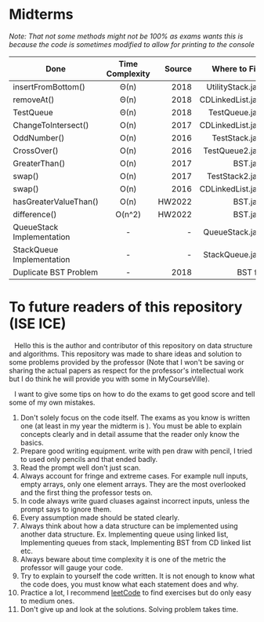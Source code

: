 # Midterms

_Note: That not some methods might not be 100% as exams wants this is because the code is sometimes modified to allow for printing to the console_

| Done                      | Time Complexity | Source |     Where to Find |
| ------------------------- | :-------------: | -----: | ----------------: |
| insertFromBottom()        |      Θ(n)       |   2018 | UtilityStack.java |
| removeAt()                |      Θ(n)       |   2018 | CDLinkedList.java |
| TestQueue                 |      Θ(n)       |   2018 |    TestQueue.java |
| ChangeToIntersect()       |      O(n)       |   2017 | CDLinkedList.java |
| OddNumber()               |      O(n)       |   2016 |    TestStack.java |
| CrossOver()               |      O(n)       |   2016 |   TestQueue2.java |
| GreaterThan()             |      O(n)       |   2017 |          BST.java |
| swap()                    |      O(n)       |   2017 |   TestStack2.java |
| swap()                    |      O(n)       |   2016 | CDLinkedList.java |
| hasGreaterValueThan()     |      O(n)       | HW2022 |          BST.java |
| difference()              |     O(n^2)      | HW2022 |          BST.java |
| QueueStack Implementation |        -        |      - |   QueueStack.java |
| StackQueue Implementation |        -        |      - |   StackQueue.java |
| Duplicate BST Problem     |        -        |   2018 |          BST file |

# To future readers of this repository (ISE ICE)

&ensp; Hello this is the author and contributor of this repository on data structure and algorithms. This repository was made to share ideas and solution to some problems provided by the professor (Note that I won't be saving or sharing the actual papers as respect for the professor's intellectual work but I do think he will provide you with some in MyCourseVille).

&ensp; I want to give some tips on how to do the exams to get good score and tell some of my own mistakes.<br>

1. Don't solely focus on the code itself. The exams as you know is written one (at least in my year the midterm is ). You must be able to explain concepts clearly and in detail assume that the reader only know the basics.
2. Prepare good writing equipment. write with pen draw with pencil, I tried to used only pencils and that ended badly.
3. Read the prompt well don't just scan.
4. Always account for fringe and extreme cases. For example null inputs, empty arrays, only one element arrays. They are the most overlooked and the first thing the professor tests on.
5. In code always write guard cluases against incorrect inputs, unless the prompt says to ignore them.
6. Every assumption made should be stated clearly.
7. Always think about how a data structure can be implemented using another data structure. Ex. Implementing queue using linked list, Implementing queues from stack, Implementing BST from CD linked list etc.
8. Always beware about time complexity it is one of the metric the professor will gauge your code.
9. Try to explain to yourself the code written. It is not enough to know what the code does, you must know what each statement does and why.
10. Practice a lot, I recommend [leetCode](https://leetcode.com/) to find exercises but do only easy to medium ones.
11. Don't give up and look at the solutions. Solving problem takes time.
